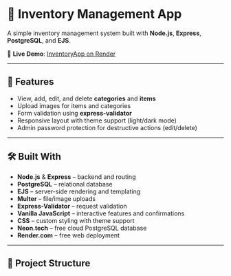 # 🧾 Inventory Management App

A simple inventory management system built with **Node.js**, **Express**, **PostgreSQL**, and **EJS**.

🔗 **Live Demo**: [InventoryApp on Render](https://inventoryapp-jeg9.onrender.com/categories)

---

## 🚀 Features

- View, add, edit, and delete **categories** and **items**
- Upload images for items and categories
- Form validation using **express-validator**
- Responsive layout with theme support (light/dark mode)
- Admin password protection for destructive actions (edit/delete)

---

## 🛠️ Built With

- **Node.js** & **Express** – backend and routing
- **PostgreSQL** – relational database
- **EJS** – server-side rendering and templating
- **Multer** – file/image uploads
- **Express-Validator** – request validation
- **Vanilla JavaScript** – interactive features and confirmations
- **CSS** – custom styling with theme support
- **Neon.tech** – free cloud PostgreSQL database
- **Render.com** – free web deployment

---

## 📂 Project Structure

